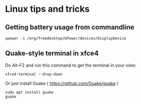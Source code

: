 # Linux tips and tricks

## Getting battery usage from commandline
```
upower -i /org/freedesktop/UPower/devices/DisplayDevice
```


## Quake-style terminal in xfce4
Do Alt-F2 and run this command to get the terminal in your view:
```
xfce4-terminal --drop-down
```

Or just install Guake ( https://github.com/Guake/guake )
```
sudo apt install guake
guake
```
